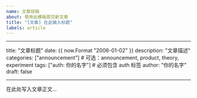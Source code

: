 ```yaml
---
name: 文章投稿
about: 使用此模板提交新文章
title: "[文章] 在此输入标题"
labels: article
---
```


<!--
请按照以下格式填写文章内容。
请不要修改 "---" 标记和字段名称。
只需修改引号内的内容和正文部分。
注意：请使用英文标点符号（: , " 等）
-->

---

title: "文章标题"
date: {{ now.Format "2006-01-02" }}
description: "文章描述"
categories: ["announcement"] # 可选：announcement, product, theory, experiment
tags: ["auth: 你的名字"] # 必须包含 auth 标签
author: "你的名字"
draft: false

---

在此处写入文章正文...

<!--
支持 Markdown 格式：
- 使用 # 表示标题
- 使用 ** ** 表示粗体
- 使用 * * 表示斜体
- 使用 ``` ``` 表示代码块
- 使用 $ $ 表示公式
- 更多格式请参考：https://www.markdownguide.org/basic-syntax/
-->
